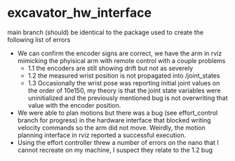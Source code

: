 # excavator_hw_interface
main branch (should) be identical to the package used to create the following list of errors
* We can confirm the encoder signs are correct, we have the arm in rviz mimicking the phyisical arm with remote control with a couple problems	
    * 1.1 the encoders are still showing drift but not as severely
    * 1.2 the measured wrist position is not propagated into /joint_states
    * 1.3 Occasionally the wrist pose was reporting initial joint values on the order of 10e150, my theory is that the joint state variables were uninitialized and the previously mentioned bug is not overwriting that value with the encoder position. 
* We were able to plan motions but there was a bug (see effort_control branch for progress) in the hardware interface that blocked writing velocity commands so the arm did not move. Weirdly, the motion planning interface in rviz reported a successful execution.
* Using the effort controller threw a number of errors on the nano that I cannot recreate on my machine,  I suspect they relate to the 1.2 bug
